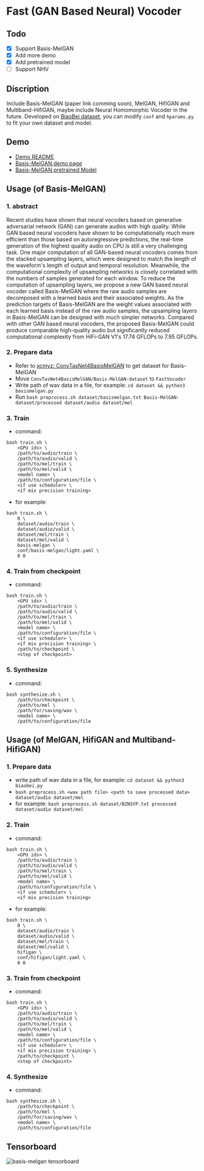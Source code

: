# Fast (GAN Based Neural) Vocoder

## Todo

- [x] Support Basis-MelGAN
- [x] Add more demo
- [x] Add pretrained model
- [ ] Support NHV

## Discription

Include Basis-MelGAN (paper link comming soon), MelGAN, HifiGAN and Multiband-HifiGAN, maybe include Neural Homomorphic Vocoder in the future. Developed on [BiaoBei dataset](https://www.data-baker.com/#/data/index/source), you can modify `conf` and `hparams.py` to fit your own dataset and model.

## Demo

- [Demo README](/resource/demo/README.md)
- [Basis-MelGAN demo page](https://blog.xcmyz.xyz/demo/)
- [Basis-MelGAN pretrained Model](https://github.com/xcmyz/FastVocoder/releases/download/v1.0/basis.melgan.pt)

## Usage (of Basis-MelGAN)

### 1. abstract

Recent studies have shown that neural vocoders based on generative adversarial network (GAN) can generate audios with high quality. While GAN based neural vocoders have shown to be computationally much more efficient than those based on autoregressive predictions, the real-time generation of the highest quality audio on CPU is still a very challenging task. One major computation of all GAN-based neural vocoders comes from the stacked upsampling layers, which were designed to match the length of the waveform's length of output and temporal resolution. Meanwhile, the computational complexity of upsampling networks is closely correlated with the numbers of samples generated for each window. To reduce the computation of upsampling layers, we propose a new GAN based neural vocoder called Basis-MelGAN where the raw audio samples are decomposed with a learned basis and their associated weights. As the prediction targets of Basis-MelGAN are the weight values associated with each learned basis instead of the raw audio samples, the upsampling layers in Basis-MelGAN can be designed with much simpler networks. Compared with other GAN based neural vocoders, the proposed Basis-MelGAN could produce comparable high-quality audio but significantly reduced computational complexity from HiFi-GAN V1's 17.74 GFLOPs to 7.95 GFLOPs.

### 2. Prepare data

- Refer to [xcmyz: ConvTasNet4BasisMelGAN](https://github.com/xcmyz/ConvTasNet4BasisMelGAN) to get dataset for Basis-MelGAN
- Move `ConvTasNet4BasisMelGAN/Basis-MelGAN-dataset` to `FastVocoder`
- Write path of wav data in a file, for example: ``` cd dataset && python3 basismelgan.py ```
- Run ``` bash preprocess.sh dataset/basismelgan.txt Basis-MelGAN-dataset/processed dataset/audio dataset/mel ```

### 3. Train

- command:
```
bash train.sh \
    <GPU ids> \
    /path/to/audio/train \
    /path/to/audio/valid \
    /path/to/mel/train \
    /path/to/mel/valid \
    <model name> \
    /path/to/configuration/file \
    <if use scheduler> \
    <if mix precision training>
```

- for example:
```
bash train.sh \
    0 \
    dataset/audio/train \
    dataset/audio/valid \
    dataset/mel/train \
    dataset/mel/valid \
    basis-melgan \
    conf/basis-melgan/light.yaml \
    0 0
```

### 4. Train from checkpoint
- command:
```
bash train.sh \
    <GPU ids> \
    /path/to/audio/train \
    /path/to/audio/valid \
    /path/to/mel/train \
    /path/to/mel/valid \
    <model name> \
    /path/to/configuration/file \
    <if use scheduler> \
    <if mix precision training> \
    /path/to/checkpoint \
    <step of checkpoint>
```

### 5. Synthesize
- command:
```
bash synthesize.sh \
    /path/to/checkpoint \
    /path/to/mel \
    /path/for/saving/wav \
    <model name> \
    /path/to/configuration/file
```

## Usage (of MelGAN, HifiGAN and Multiband-HifiGAN)

### 1. Prepare data

- write path of wav data in a file, for example: ``` cd dataset && python3 biaobei.py ```
- ``` bash preprocess.sh <wav path file> <path to save processed data> dataset/audio dataset/mel ```
- for example: ``` bash preprocess.sh dataset/BZNSYP.txt processed dataset/audio dataset/mel ```

### 2. Train
- command:
```
bash train.sh \
    <GPU ids> \
    /path/to/audio/train \
    /path/to/audio/valid \
    /path/to/mel/train \
    /path/to/mel/valid \
    <model name> \
    /path/to/configuration/file \
    <if use scheduler> \
    <if mix precision training>
```
- for example:
```
bash train.sh \
    0 \
    dataset/audio/train \
    dataset/audio/valid \
    dataset/mel/train \
    dataset/mel/valid \
    hifigan \
    conf/hifigan/light.yaml \
    0 0
```

### 3. Train from checkpoint
- command:
```
bash train.sh \
    <GPU ids> \
    /path/to/audio/train \
    /path/to/audio/valid \
    /path/to/mel/train \
    /path/to/mel/valid \
    <model name> \
    /path/to/configuration/file \
    <if use scheduler> \
    <if mix precision training> \
    /path/to/checkpoint \
    <step of checkpoint>
```

### 4. Synthesize
- command:
```
bash synthesize.sh \
    /path/to/checkpoint \
    /path/to/mel \
    /path/for/saving/wav \
    <model name> \
    /path/to/configuration/file
```

## Tensorboard

![basis-melgan tensorboard](./resource/tensorboard.png)
